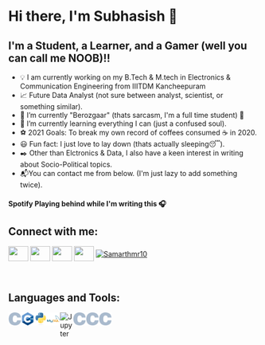 # Hi there, I'm Subhasish 👋

## I'm a Student, a Learner, and a Gamer (well you can call me NOOB)!!

- 💡 I am currently working on my B.Tech & M.tech in Electronics & Communication Engineering from IIITDM Kancheepuram
- 📈 Future Data Analyst (not sure between analyst, scientist, or something similar).
- 📁 I’m currently "Berozgaar" (thats sarcasm, I'm a full time student) 🤣
- 📕 I’m currently learning everything I can (just a confused soul).
- ⚽ 2021 Goals: To break my own record of coffees consumed ☕ in 2020.
- 😃 Fun fact: I just love to lay down (thats actually sleeping😴).
- ✒️ Other than Elctronics & Data, I also have a keen interest in writing about Socio-Political topics.
- 📬You can contact me from below. (I'm just lazy to add something twice).

#### Spotify Playing behind while I'm writing this 🎧

## Connect with me:

[<img align="left" alt="" width="24px" src="https://cdn.jsdelivr.net/npm/simple-icons@v3/icons/linkedin.svg" />](https://www.linkedin.com/in/lakhi-kumari/)
[<img align="left" alt="" width="24px" src="https://cdn.jsdelivr.net/npm/simple-icons@v3/icons/facebook.svg" />](https://www.facebook.com/lakhi.kumari.731/)
<a href="https://www.linkedin.com/in/samarthmr/" target="blank"><img align="center" src="https://cdn.jsdelivr.net/npm/simple-icons@3.0.1/icons/linkedin.svg" height="30" width="40" /></a>
<a href="https://www.instagram.com/samarthmr10" target="blank"><img align="center" src="https://cdn.jsdelivr.net/npm/simple-icons@3.0.1/icons/instagram.svg" height="30" width="40" /></a>
<a href="https://www.hackerrank.com/mrsamarth18" target="blank"><img align="center" src="https://cdn.jsdelivr.net/npm/simple-icons@3.0.1/icons/hackerrank.svg" height="30" width="40" /></a>
<a href="https://github.com/SamarthMR" target="blank"><img align="center" src="https://cdn.jsdelivr.net/npm/simple-icons@3.0.1/icons/github.svg" height="30" width="40" /></a>
<a href="https://twitter.com/Samarthmr10" target="blank"><img align="center" src="https://cdn.jsdelivr.net/npm/simple-icons@3.0.1/icons/twitter.svg" alt="Samarthmr10" height="30" width="40" /></a>

<br />

## Languages and Tools:

[<img align="left" alt="C" width="26px" src="https://raw.githubusercontent.com/devicons/devicon/master/icons/c/c-original.svg" />]()
[<img align="left" alt="C++" width="26px" src="https://raw.githubusercontent.com/devicons/devicon/master/icons/cplusplus/cplusplus-original.svg" />]()
[<img align="left" alt="Python" width="26px" src="https://raw.githubusercontent.com/devicons/devicon/master/icons/python/python-original.svg" />]()
[<img align="left" alt="MySQL" width="26px" src="https://raw.githubusercontent.com/devicons/devicon/master/icons/mysql/mysql-original-wordmark.svg" />]()
[<img align="left" alt="Jupyter" width="26px" src="https://jupyter.org/assets/nav_logo.svg" />]()
[<img align="left" alt="C" width="26px" src="https://raw.githubusercontent.com/devicons/devicon/master/icons/c/c-original.svg" />]()
[<img align="left" alt="C" width="26px" src="https://raw.githubusercontent.com/devicons/devicon/master/icons/c/c-original.svg" />]()
[<img align="left" alt="C" width="26px" src="https://raw.githubusercontent.com/devicons/devicon/master/icons/c/c-original.svg" />]()
